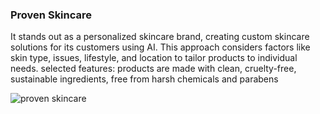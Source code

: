 
### Proven Skincare 
It stands out as a personalized skincare brand, creating custom skincare solutions for its customers using AI. This approach considers factors like skin type, issues, lifestyle, and location to tailor products to individual needs. selected features: products are made with clean, cruelty-free, sustainable ingredients, free from harsh chemicals and parabens

![proven skincare](https://github.com/chenhaodev/awesome-img-app-insights/tree/main/cases/imgs/provenskincare.com.jpg?raw=true)
